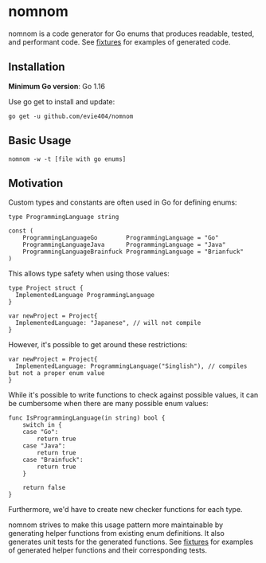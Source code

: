 # nomnom

nomnom is a code generator for Go enums that produces readable, tested, and performant code.
See [fixtures](/gen/fixtures) for examples of generated code.

## Installation

**Minimum Go version**: Go 1.16

Use go get to install and update:

```plaintext
go get -u github.com/evie404/nomnom
```

## Basic Usage

```plaintext
nomnom -w -t [file with go enums]
```

## Motivation

Custom types and constants are often used in Go for defining enums:

```golang
type ProgrammingLanguage string

const (
	ProgrammingLanguageGo        ProgrammingLanguage = "Go"
	ProgrammingLanguageJava      ProgrammingLanguage = "Java"
	ProgrammingLanguageBrainfuck ProgrammingLanguage = "Brianfuck"
)
```

This allows type safety when using those values:

```golang
type Project struct {
  ImplementedLanguage ProgrammingLanguage
}

var newProject = Project{
  ImplementedLanguage: "Japanese", // will not compile
}
```

However, it's possible to get around these restrictions:

```golang
var newProject = Project{
  ImplementedLanguage: ProgrammingLanguage("Singlish"), // compiles but not a proper enum value
}
```

While it's possible to write functions to check against possible values, it can be cumbersome when
there are many possible enum values:

```golang
func IsProgrammingLanguage(in string) bool {
	switch in {
	case "Go":
		return true
	case "Java":
		return true
	case "Brainfuck":
		return true
	}

	return false
}
```

Furthermore, we'd have to create new checker functions for each type.

nomnom strives to make this usage pattern more maintainable by generating helper functions from
existing enum definitions. It also generates unit tests for the generated functions. See
[fixtures](/gen/fixtures) for examples of generated helper functions and their corresponding tests.
